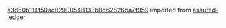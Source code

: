 [a3d60b114f50ac82900548133b8d62826ba7f959](https://github.com/insolar/assured-ledger/commit/a3d60b114f50ac82900548133b8d62826ba7f959) imported from [assured-ledger](https://github.com/insolar/assured-ledger)
